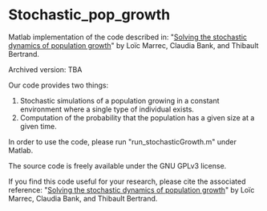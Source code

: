 # Stochastic_pop_growth

Matlab implementation of the code described in: "[Solving the stochastic dynamics of population growth]([https://www.biorxiv.org/content/10.1101/2022.11.03.515107v1](https://www.biorxiv.org/content/10.1101/2022.11.15.516663v1))" by Loïc Marrec, Claudia Bank, and Thibault Bertrand.

Archived version: TBA

Our code provides two things:
1) Stochastic simulations of a population growing in a constant environment where a single type of individual exists.
2) Computation of the probability that the population has a given size at a given time.

In order to use the code, please run "run_stochasticGrowth.m" under Matlab.

The source code is freely available under the GNU GPLv3 license.

If you find this code useful for your research, please cite the associated reference: "[Solving the stochastic dynamics of population growth]([https://www.biorxiv.org/content/10.1101/2022.11.03.515107v1](https://www.biorxiv.org/content/10.1101/2022.11.15.516663v1))" by Loïc Marrec, Claudia Bank, and Thibault Bertrand.
